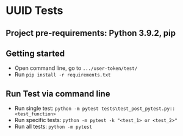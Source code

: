 # UUID Tests

## Project pre-requirements: Python 3.9.2, pip
    
## Getting started
- Open command line, go to ```.../user-token/test/```
- Run ```pip install -r requirements.txt```

## Run Test via command line
- Run single test: ```python -m pytest tests\test_post_pytest.py::<test_function>```
- Run specific tests: ```python -m pytest -k "<test_1> or <test_2>"```
- Run all tests: ```python -m pytest```
